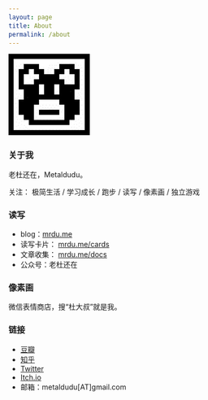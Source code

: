 ```yaml
---
layout: page
title: About
permalink: /about
---
```


![LOGO](/image/logo.jpg)

### 关于我

老杜还在，Metaldudu。

关注： 极简生活 / 学习成长 / 跑步 / 读写 / 像素画 / 独立游戏

### 读写

- blog：[mrdu.me](https://mrdu.me/)
- 读写卡片： [mrdu.me/cards](https://mrdu.me/cards)
- 文章收集： [mrdu.me/docs](https://mrdu.me/docs)
- 公众号：老杜还在

### 像素画

微信表情商店，搜“杜大叔”就是我。

### 链接

- [豆瓣](https://www.douban.com/people/metaldudu/)
- [知乎](https://www.zhihu.com/people/metaldudu)
- [Twitter](https://twitter.com/metaldudu)
- [Itch.io](https://metaldudu.itch.io/)
- 邮箱：metaldudu[AT]gmail.com